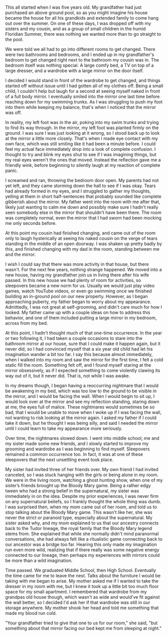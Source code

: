 This all started when I was five years old. My grandfather had just purchased an above ground pool, so as you might imagine his house became the house for all his grandkids and extended family to come hang out over the summer. On one of these days, I was dropped off with my sisters and my cousin, and as a group of small children in the humid Floridian Summer, there was nothing we wanted more than to go straight to the pool. 

We were told we all had to go into different rooms to get changed. There were two bathrooms and bedrooms, and I ended up in my grandfather's bedroom to get changed right next to the bathroom my cousin was in. The bedroom itself was nothing special. A large comfy bed, a TV on top of a large dresser, and a wardrobe with a large mirror on the door itself.

I decided I would stand in front of the wardrobe to get changed, and things started off without issue until I had gotten all of my clothes off. Being a small child, I couldn't help but laugh for a second at seeing myself naked in front of a full body mirror. I eventually smiled into the mirror one last time before reaching down for my swimming trunks. As I was struggling to push my foot into them while keeping my balance, that's when I noticed that the mirror was off. 

In reality, my left foot was in the air, poking into my swim trunks and trying to find its way through. In the mirror, my left foot was planted firmly on the ground. I was sure I was just looking at it wrong, so I stood back up to look at the mirror a little more closely. That's when I made eye contact with my own face, which was still smiling like it had been a minute before. I could feel my actual face immediately drop into a look of complete confusion. I thought to try and blink my eyes shut to see if I was imagining things, but my real eyes weren't the ones that moved. Instead the reflection gave me a friendly wink, before beginning to silently laugh at my reaction of complete panic. 

I screamed and ran, throwing the bedroom door open. My parents had not yet left, and they came storming down the hall to see if I was okay. Tears had already formed in my eyes, and I struggled to gather my thoughts,
yelling at them in short half-sentences that probably sounded like complete gibberish about the mirror. My father went into the room with me after that, likely just wanting to calm me down and possibly make sure I hadn't really seen somebody else in the mirror that shouldn't have been there. The room was completely normal, even the mirror that I had sworn had been mocking me only seconds before. 

At this point my cousin had finished changing, and came out of the room only to laugh hysterically at seeing his naked cousin on the verge of tears standing in the middle of an open doorway. I was shaken up pretty badly by this, and finished changing with my dad in the room, standing between me and the mirror. 

I wish I could say that there was more activity in that house, but there wasn't. For the next few years, nothing strange happened. We moved into a new house, having my grandfather join us in living there after his wife passed. In this new house we had plenty of room for activities, so sleepovers became a new norm for us. Usually we would just play video games, watch YouTube videos, or even go swimming once we finished building an in-ground pool on our new property. However, as I began approaching puberty, my father began to worry about my appearance. Admittedly, I was not great at self-grooming, and didn't care much for how I looked. My father came up with a couple ideas on how to address this behavior, and one of them included putting a large mirror in my bedroom, across from my bed. 

At this point, I hadn't thought much of that one-time occurrence. In the year or two following it, I had taken a couple occasions to stare into the bathroom mirror at our house, sure that I could make it happen again, but it never did, so I had convinced myself that a six year old child had let his imagination wander a bit too far. I say this because almost immediately, when I walked into my room and saw the mirror for the first time, I felt a cold static fill the room. Something felt off, and I found myself staring at the mirror obsessively, as if I expected something to come violently clawing its way out of it, but it never did. That is, not while I was awake. 

In my dreams though, I began having a reoccurring nightmare that I would be awakening in my bed, which was too low to the ground to be visible in the mirror, and I would be facing the wall. When I would begin to sit up, I would look over at the mirror and see my reflection standing, staring down at me, the eyes full of malice. These nightmares would sometimes be so bad, that I would be unable to move when I woke up if I was facing the wall, not wanting to risk looking at the mirror again. I asked my father if I could take it down, but he thought I was being silly, and said I needed the mirror until I could learn to take my appearance more seriously. 

Over time, the nightmares slowed down. I went into middle school, me and my sister made some new friends, and I slowly started to improve my grooming and wardrobe as I was beginning to find myself. Sleepovers remained a common occurrence too. In fact, it was at one of these sleepovers that the next unsettling event took place. 

My sister had invited three of her friends over. My own friend I had invited canceled, so I was stuck hanging with the girls or being alone in my room. We were in the living room, watching a ghost hunting show, when one of my sister’s friends brought up the Bloody Mary game. Being a rather edgy tween who had a strong belief in the supernatural, my sister was immediately in on the idea. Despite my prior experiences, I was never firm on any supernatural beliefs, so I frankly thought the whole thing was dumb. I was surprised then, when my mom came out of her room, and told us to stop talking about the Bloody Mary game. This wasn't like her, she was never the strict or paranoid type, especially about the supernatural. My sister asked why, and my mom explained to us that our ancestry connects back to the Tudor lineage, the royal family that the Bloody Mary legend stems from. She explained that while she normally didn't mind paranormal conversations, she had always felt like a ritualistic game connecting back to our ancestor was a bridge too far. Hearing this only made my imagination run even more wild, realizing that if there really was some negative energy connected to our lineage, then perhaps my experiences with mirrors could be more than a wild imagination. 

Time passed. We graduated Middle School, then High School. Eventually the time came for me to leave the nest. Talks about the furniture I would be taking with me began to arise. My mother asked me if I wanted to take the dresser in my room with me, but I knew it took up a little bit too much floor space for my small apartment. I remembered that wardrobe from my grandpas old house though, which wasn't as wide and would've fit against the wall better, so I decided I'd ask her if that wardrobe was still in our storage anywhere. My mother shook her head and told me something that made my blood run cold.

"Your grandfather tried to give that one to us for our room," she said, "but something about that mirror facing our bed kept me from sleeping at night."
